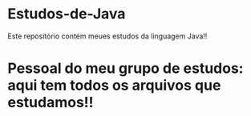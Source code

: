 # Estudos-de-Java

<p> Este repositório contém meues estudos da linguagem Java!!</p>

<h1>Pessoal do meu grupo de estudos: aqui tem todos os arquivos que estudamos!!</h1>
